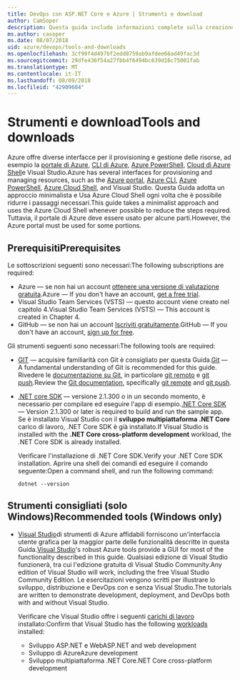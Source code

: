 ```yaml
---
title: DevOps con ASP.NET Core e Azure | Strumenti e download
author: CamSoper
description: Questa guida include informazioni complete sulla creazione di una pipeline DevOps per un'app ASP.NET Core ospitata in Azure.
ms.author: casoper
ms.date: 08/07/2018
uid: azure/devops/tools-and-downloads
ms.openlocfilehash: 3cf99f4d497bf2edd8759ab9afdee66ad49fac3d
ms.sourcegitcommit: 29dfe436f54a27fbb4f6494bc639d16c75001fab
ms.translationtype: MT
ms.contentlocale: it-IT
ms.lasthandoff: 08/09/2018
ms.locfileid: "42909604"
---
```

# <a name="tools-and-downloads"></a><span data-ttu-id="7c375-103">Strumenti e download</span><span class="sxs-lookup"><span data-stu-id="7c375-103">Tools and downloads</span></span>

<span data-ttu-id="7c375-104">Azure offre diverse interfacce per il provisioning e gestione delle risorse, ad esempio la [portale di Azure](https://portal.azure.com), [CLI di Azure](https://docs.microsoft.com/cli/azure/), [Azure PowerShell](https://docs.microsoft.com/en-us/powershell/azure/overview), [Cloud di Azure Shell](https://shell.azure.com/bash)e Visual Studio.</span><span class="sxs-lookup"><span data-stu-id="7c375-104">Azure has several interfaces for provisioning and managing resources, such as the [Azure portal](https://portal.azure.com), [Azure CLI](https://docs.microsoft.com/cli/azure/), [Azure PowerShell](https://docs.microsoft.com/en-us/powershell/azure/overview), [Azure Cloud Shell](https://shell.azure.com/bash), and Visual Studio.</span></span> <span data-ttu-id="7c375-105">Questa Guida adotta un approccio minimalista e Usa Azure Cloud Shell ogni volta che è possibile ridurre i passaggi necessari.</span><span class="sxs-lookup"><span data-stu-id="7c375-105">This guide takes a minimalist approach and uses the Azure Cloud Shell whenever possible to reduce the steps required.</span></span> <span data-ttu-id="7c375-106">Tuttavia, il portale di Azure deve essere usato per alcune parti.</span><span class="sxs-lookup"><span data-stu-id="7c375-106">However, the Azure portal must be used for some portions.</span></span>

## <a name="prerequisites"></a><span data-ttu-id="7c375-107">Prerequisiti</span><span class="sxs-lookup"><span data-stu-id="7c375-107">Prerequisites</span></span>

<span data-ttu-id="7c375-108">Le sottoscrizioni seguenti sono necessari:</span><span class="sxs-lookup"><span data-stu-id="7c375-108">The following subscriptions are required:</span></span>

* <span data-ttu-id="7c375-109">Azure &mdash; se non hai un account [ottenere una versione di valutazione gratuita](https://azure.microsoft.com/free/).</span><span class="sxs-lookup"><span data-stu-id="7c375-109">Azure &mdash; If you don't have an account, [get a free trial](https://azure.microsoft.com/free/).</span></span>
* <span data-ttu-id="7c375-110">Visual Studio Team Services (VSTS) &mdash; questo account viene creato nel capitolo 4.</span><span class="sxs-lookup"><span data-stu-id="7c375-110">Visual Studio Team Services (VSTS) &mdash; This account is created in Chapter 4.</span></span>
* <span data-ttu-id="7c375-111">GitHub &mdash; se non hai un account [Iscriviti gratuitamente](https://github.com/join).</span><span class="sxs-lookup"><span data-stu-id="7c375-111">GitHub &mdash; If you don't have an account, [sign up for free](https://github.com/join).</span></span>

<span data-ttu-id="7c375-112">Gli strumenti seguenti sono necessari:</span><span class="sxs-lookup"><span data-stu-id="7c375-112">The following tools are required:</span></span>

* <span data-ttu-id="7c375-113">[GIT](https://git-scm.com/downloads) &mdash; acquisire familiarità con Git è consigliato per questa Guida.</span><span class="sxs-lookup"><span data-stu-id="7c375-113">[Git](https://git-scm.com/downloads) &mdash; A fundamental understanding of Git is recommended for this guide.</span></span> <span data-ttu-id="7c375-114">Rivedere le [documentazione su Git](https://git-scm.com/doc), in particolare [git remoto](https://git-scm.com/docs/git-remote) e [git push](https://git-scm.com/docs/git-push).</span><span class="sxs-lookup"><span data-stu-id="7c375-114">Review the [Git documentation](https://git-scm.com/doc), specifically [git remote](https://git-scm.com/docs/git-remote) and [git push](https://git-scm.com/docs/git-push).</span></span>
* <span data-ttu-id="7c375-115">[.NET core SDK](https://www.microsoft.com/net/download/) &mdash; versione 2.1.300 o in un secondo momento, è necessario per compilare ed eseguire l'app di esempio.</span><span class="sxs-lookup"><span data-stu-id="7c375-115">[.NET Core SDK](https://www.microsoft.com/net/download/) &mdash; Version 2.1.300 or later is required to build and run the sample app.</span></span> <span data-ttu-id="7c375-116">Se è installato Visual Studio con il **sviluppo multipiattaforma .NET Core** carico di lavoro, .NET Core SDK è già installato.</span><span class="sxs-lookup"><span data-stu-id="7c375-116">If Visual Studio is installed with the **.NET Core cross-platform development** workload, the .NET Core SDK is already installed.</span></span>

    <span data-ttu-id="7c375-117">Verificare l'installazione di .NET Core SDK.</span><span class="sxs-lookup"><span data-stu-id="7c375-117">Verify your .NET Core SDK installation.</span></span> <span data-ttu-id="7c375-118">Aprire una shell dei comandi ed eseguire il comando seguente:</span><span class="sxs-lookup"><span data-stu-id="7c375-118">Open a command shell, and run the following command:</span></span>

    ```console
    dotnet --version
    ```

## <a name="recommended-tools-windows-only"></a><span data-ttu-id="7c375-119">Strumenti consigliati (solo Windows)</span><span class="sxs-lookup"><span data-stu-id="7c375-119">Recommended tools (Windows only)</span></span>

* <span data-ttu-id="7c375-120">[Visual Studio](https://www.visualstudio.com/)di strumenti di Azure affidabili forniscono un'interfaccia utente grafica per la maggior parte delle funzionalità descritte in questa Guida.</span><span class="sxs-lookup"><span data-stu-id="7c375-120">[Visual Studio](https://www.visualstudio.com/)'s robust Azure tools provide a GUI for most of the functionality described in this guide.</span></span> <span data-ttu-id="7c375-121">Qualsiasi edizione di Visual Studio funzionerà, tra cui l'edizione gratuita di Visual Studio Community.</span><span class="sxs-lookup"><span data-stu-id="7c375-121">Any edition of Visual Studio will work, including the free Visual Studio Community Edition.</span></span> <span data-ttu-id="7c375-122">Le esercitazioni vengono scritti per illustrare lo sviluppo, distribuzione e DevOps con e senza Visual Studio.</span><span class="sxs-lookup"><span data-stu-id="7c375-122">The tutorials are written to demonstrate development, deployment, and DevOps both with and without Visual Studio.</span></span>

  <span data-ttu-id="7c375-123">Verificare che Visual Studio offre i seguenti [carichi di lavoro](https://docs.microsoft.com/visualstudio/install/modify-visual-studio) installato:</span><span class="sxs-lookup"><span data-stu-id="7c375-123">Confirm that Visual Studio has the following [workloads](https://docs.microsoft.com/visualstudio/install/modify-visual-studio) installed:</span></span>

  * <span data-ttu-id="7c375-124">Sviluppo ASP.NET e Web</span><span class="sxs-lookup"><span data-stu-id="7c375-124">ASP.NET and web development</span></span>
  * <span data-ttu-id="7c375-125">Sviluppo di Azure</span><span class="sxs-lookup"><span data-stu-id="7c375-125">Azure development</span></span>
  * <span data-ttu-id="7c375-126">Sviluppo multipiattaforma .NET Core</span><span class="sxs-lookup"><span data-stu-id="7c375-126">.NET Core cross-platform development</span></span>
